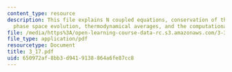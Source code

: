 ```yaml
---
content_type: resource
description: This file explains N coupled equations, conservation of the total energy,
  phase space evolution, thermodynamical averages, and the computational experiment.
file: /media/https%3A/open-learning-course-data-rc.s3.amazonaws.com/3-320-atomistic-computer-modeling-of-materials-sma-5107-spring-2005/650972af8bb3d9419138864a6fe87cc8_3_17.pdf
file_type: application/pdf
resourcetype: Document
title: 3_17.pdf
uid: 650972af-8bb3-d941-9138-864a6fe87cc8
---
```

